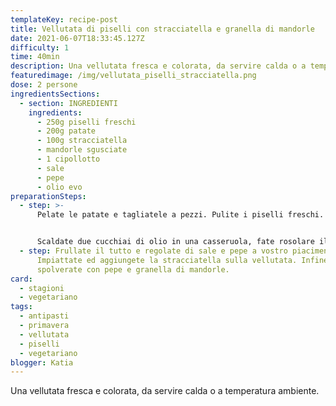 ```yaml
---
templateKey: recipe-post
title: Vellutata di piselli con stracciatella e granella di mandorle
date: 2021-06-07T18:33:45.127Z
difficulty: 1
time: 40min
description: Una vellutata fresca e colorata, da servire calda o a temperatura ambiente.
featuredimage: /img/vellutata_piselli_stracciatella.png
dose: 2 persone
ingredientsSections:
  - section: INGREDIENTI
    ingredients:
      - 250g piselli freschi
      - 200g patate
      - 100g stracciatella
      - mandorle sgusciate
      - 1 cipollotto
      - sale
      - pepe
      - olio evo
preparationSteps:
  - step: >-
      Pelate le patate e tagliatele a pezzi. Pulite i piselli freschi. 


      Scaldate due cucchiai di olio in una casseruola, fate rosolare il cipollotto tagliato a fettine ed unite le patate ed i piselli. Aggiungete un pizzico di sale, coprite con acqua e lasciate cuocere per 20 minuti a fuoco medio.
  - step: Frullate il tutto e regolate di sale e pepe a vostro piacimento.
      Impiattate ed aggiungete la stracciatella sulla vellutata. Infine
      spolverate con pepe e granella di mandorle.
card:
  - stagioni
  - vegetariano
tags:
  - antipasti
  - primavera
  - vellutata
  - piselli
  - vegetariano
blogger: Katia
---
```

Una vellutata fresca e colorata, da servire calda o a temperatura ambiente.